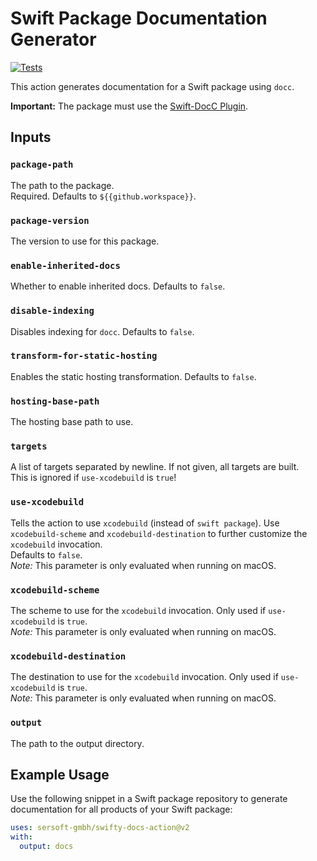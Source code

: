 # Swift Package Documentation Generator

[![Tests](https://github.com/sersoft-gmbh/swifty-docs-action/actions/workflows/tests.yml/badge.svg)](https://github.com/sersoft-gmbh/swifty-docs-action/actions/workflows/tests.yml)

This action generates documentation for a Swift package using `docc`.

**Important:** The package must use the [Swift-DocC Plugin](https://github.com/apple/swift-docc-plugin).

## Inputs

### `package-path`

The path to the package.<br/>
Required. Defaults to `${{github.workspace}}`.

### `package-version`

The version to use for this package.

### `enable-inherited-docs`

Whether to enable inherited docs. Defaults to `false`.

### `disable-indexing`

Disables indexing for `docc`. Defaults to `false`.

### `transform-for-static-hosting`

Enables the static hosting transformation. Defaults to `false`.

### `hosting-base-path`

The hosting base path to use.

### `targets`

A list of targets separated by newline. If not given, all targets are built.<br/>
This is ignored if `use-xcodebuild` is `true`!

### `use-xcodebuild`

Tells the action to use `xcodebuild` (instead of `swift package`).
Use `xcodebuild-scheme` and `xcodebuild-destination` to further customize the `xcodebuild` invocation.<br/>
Defaults to `false`.<br/>
_Note:_ This parameter is only evaluated when running on macOS.

### `xcodebuild-scheme`

The scheme to use for the `xcodebuild` invocation. Only used if `use-xcodebuild` is `true`.<br/>
_Note:_ This parameter is only evaluated when running on macOS.

### `xcodebuild-destination`

The destination to use for the `xcodebuild` invocation. Only used if `use-xcodebuild` is `true`.<br/>
_Note:_ This parameter is only evaluated when running on macOS.

### `output`

The path to the output directory.

## Example Usage

Use the following snippet in a Swift package repository to generate documentation for all products of your Swift package:
```yaml
uses: sersoft-gmbh/swifty-docs-action@v2
with:
  output: docs
```
